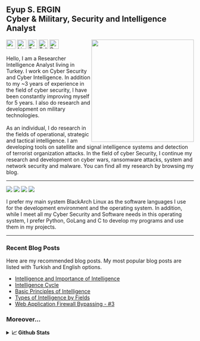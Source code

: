 ## Eyup S. ERGIN<br>Cyber & Military, Security and Intelligence Analyst
<p align="left"> <a href="https://ergin.dev/"><img target="_blank" src="https://avatars.githubusercontent.com/u/74828443?v=4" align="right" height="275" /></a> 
<a target="_blank" href="https://ergin.dev/" ><img target="_blank" height="25" src="https://img.shields.io/badge/Website%20&%20Blog-%230077B5.svg?&style=for-the-badge&color=gray"></a>
<a target="_blank" href="https://www.linkedin.com/in/eyupergin/" ><img target="_blank" height="25" src="https://img.shields.io/badge/LinkedIn-%230077B5.svg?&style=for-the-badge&color=gray&logo=linkedin " alt="Linkedin : Eyup S. Ergin"></a>
<a target="_blank" href="https://twitter.com/ErginDev" ><img target="_blank" height="25" src="https://img.shields.io/badge/Twitter-%230077B5.svg?&style=for-the-badge&color=gray&logo=twitter" alt="Twitter : @ErginDev"></a>
<a target="_blank" href="https://t.me/EyupErgin" ><img target="_blank" height="25" src="https://img.shields.io/badge/Telegram-2CA5E0?&style=for-the-badge&color=gray&logo=telegram" alt="Telegram : @EyupErgin"></a> <a target="_blank" href="https://ergin.dev" ><img target="_blank" height="25" src="https://komarev.com/ghpvc/?username=EyupErgin&style=flat-square&label=Views" alt="Profile Views"></a>
<p>
  
Hello, I am a Researcher Intelligence Analyst living in Turkey. I work on Cyber Security and Cyber Intelligence. In addition to my ~3 years of experience in the field of cyber security, I have been constantly improving myself for 5 years. I also do research and development on military technologies. <br><br>As an individual, I do research in the fields of operational, strategic and tactical intelligence. I am developing tools on satellite and signal intelligence systems and detection of terrorist organization attacks. In the field of cyber Security, I continue my research and development on cyber wars, ransomware attacks, system and network security and malware. You can find all my research by browsing my blog.

<hr>
  
<img src="https://img.shields.io/badge/Arch_Linux-1793D1?style=for-the-badge&logo=arch-linux&logoColor=white&color=gray"/> <img src="https://img.shields.io/badge/Python-3776AB?style=for-the-badge&logo=python&logoColor=white"/> <img src="https://img.shields.io/badge/Go-00ADD8?style=for-the-badge&logo=go&logoColor=white"/> <img src="https://img.shields.io/badge/C-00599C?style=for-the-badge&logo=c&logoColor=white"/>

I prefer my main system BlackArch Linux as the software languages I use for the development environment and the operating system. In addition, while I meet all my Cyber Security and Software needs in this operating system, I prefer Python, GoLang and C to develop my programs and use them in my projects.

<hr>

### Recent Blog Posts
Here are my recommended blog posts. My most popular blog posts are listed with Turkish and English options.
- <a href="https://ergin.dev/intelligence-and-the-importance-of-intelligence">Intelligence and Importance of Intelligence</a>
- <a href="https://ergin.dev/intelligence-cycle">Intelligence Cycle</a>
- <a href="https://ergin.dev/basic-principles-of-intelligence">Basic Principles of Intelligence</a>
- <a href="https://ergin.dev/types-of-intelligence-by-fields/">Types of Intelligence by Fields</a>
- <a href="https://ergin.dev/web-application-firewall-bypassing-3">Web Application Firewall Bypassing - #3</a>

### Moreover...

<details>
<summary><b>📈 Github Stats</b></summary>
<br/>
<img align="left" src="http://github-profile-summary-cards.vercel.app/api/cards/stats?username=EyupErgin&theme=default"/><img align="left" src="http://github-profile-summary-cards.vercel.app/api/cards/productive-time?username=EyupErgin&theme=default&utcOffset=3"/>
<img align="left" src="https://github-profile-summary-cards.vercel.app/api/cards/profile-details?username=EyupErgin"/>
</details>
  
  


  
  
  
  
  
  
  
  
  
  
  
  
  
  

    

